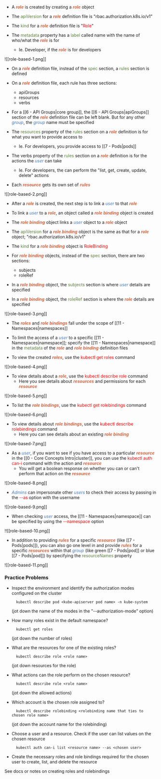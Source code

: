 - A <b><i><span style="color:#d46644">role</span></i></b> is created by creating a <b><i><span style="color:#d46644">role</span></i></b> object

- The <span style="color:#5c7e3e">apiVersion</span> for a <b><i><span style="color:#d46644">role</span></i></b> definition file is "rbac.authorization.k8s.io/v1"

- The <span style="color:#5c7e3e">kind</span> for a <b><i><span style="color:#d46644">role</span></i></b> definition file is "<span style="color:red">Role</span>"

- The <span style="color:#5c7e3e">metadata</span> property has a <span style="color:#5c7e3e">label</span> called name with the name of who/what the <b><i><span style="color:#d46644">role</span></i></b> is for
	- Ie. Developer, if the <b><i><span style="color:#d46644">role</span></i></b> is for developers

![[role-based-1.png]]

- On a <b><i><span style="color:#d46644">role</span></i></b> definition file, instead of the <span style="color:#5c7e3e">spec</span> section, a <span style="color:#5c7e3e">rules</span> section is defined

- On a <b><i><span style="color:#d46644">role</span></i></b> definition file, each rule has three sections:
	- apiGroups
	- resources
	- verbs

- For a [[6 - API Groups|core group]], the [[6 - API Groups|apiGroups]] section of the <b><i><span style="color:#d46644">role</span></i></b> definition file can be left blank. But for any other <i><span style="color:#477bbe">group</span></i>, the <i><span style="color:#477bbe">group</span></i> name must be specified

- The <span style="color:#5c7e3e">resources</span> property of the <span style="color:#5c7e3e">rules</span> section on a <b><i><span style="color:#d46644">role</span></i></b> definition is for what you want to provide access to
	- Ie. For developers, you provide access to [[7 - Pods|pods]]

- The verbs property of the <span style="color:#5c7e3e">rules</span> section on a <b><i><span style="color:#d46644">role</span></i></b> definition is for the actions the <i><span style="color:#477bbe">user</span></i> can take
	- Ie. For developers, the can perform the "list, get, create, update, delete" actions

- Each <b><i><span style="color:#d46644">resource</span></i></b> gets its own set of <b><i><span style="color:#d46644">rules</span></i></b>

![[role-based-2.png]]

- After a <b><i><span style="color:#d46644">role</span></i></b> is created, the next step is to link a <i><span style="color:#477bbe">user</span></i> to that <b><i><span style="color:#d46644">role</span></i></b>

- To link a <i><span style="color:#477bbe">user</span></i> to a <b><i><span style="color:#d46644">role</span></i></b>, an object called a <b><i><span style="color:#d46644">role binding</span></i></b> object is created

- The <b><i><span style="color:#d46644">role binding</span></i></b> object links a <i><span style="color:#477bbe">user</span></i> object to a <b><i><span style="color:#d46644">role</span></i></b> object

- The <span style="color:#5c7e3e">apiVersion</span> for a <b><i><span style="color:#d46644">role binding</span></i></b> object is the same as that for a <b><i><span style="color:#d46644">role</span></i></b> object; "rbac.authorization.k8s.io/v1"

- The <span style="color:#5c7e3e">kind</span> for a <b><i><span style="color:#d46644">role binding</span></i></b> object is <span style="color:red">RoleBinding</span>

- For <b><i><span style="color:#d46644">role binding</span></i></b> objects, instead of the <span style="color:#5c7e3e">spec</span> section, there are two sections:
	- subjects
	- roleRef

- In a <b><i><span style="color:#d46644">role binding</span></i></b> object, the <span style="color:#5c7e3e">subjects</span> section is where <i><span style="color:#477bbe">user</span></i> details are specified

- In a <b><i><span style="color:#d46644">role binding</span></i></b> object, the <span style="color:#5c7e3e">roleRef</span> section is where the <b><i><span style="color:#d46644">role</span></i></b> details are specified

![[role-based-3.png]]

- The <b><i><span style="color:#d46644">roles</span></i></b> and <b><i><span style="color:#d46644">role bindings</span></i></b> fall under the scope of [[11 - Namespaces|namespaces]]

- To limit the access of a <i><span style="color:#477bbe">user</span></i> to a specific [[11 - Namespaces|namespace]]; specify the [[11 - Namespaces|namespace]] in the <span style="color:#5c7e3e">metadata</span> of the <b><i><span style="color:#d46644">role</span></i></b> and <b><i><span style="color:#d46644">role binding</span></i></b> definition files

- To view the created <b><i><span style="color:#d46644">roles</span></i></b>, use the <span style="color:red">kubectl get roles</span> command

![[role-based-4.png]]

- To view details about a <b><i><span style="color:#d46644">role</span></i></b>, use the <span style="color:red">kubectl describe role</span> command
	- Here you see details about <b><i><span style="color:#d46644">resources</span></i></b> and permissions for each <b><i><span style="color:#d46644">resource</span></i></b>

![[role-based-5.png]]

- To list the <b><i><span style="color:#d46644">role bindings</span></i></b>, use the <span style="color:red">kubectl get rolebindings</span> command

![[role-based-6.png]]

- To view details about <b><i><span style="color:#d46644">role bindings</span></i></b>, use the <span style="color:red">kubectl describe rolebindings</span> command
	- Here you can see details about an existing <b><i><span style="color:#d46644">role binding</span></i></b>

![[role-based-7.png]]

- As a <i><span style="color:#477bbe">user</span></i>, if you want to see if you have access to a particular <b><i><span style="color:#d46644">resource</span></i></b> in the [[0 - Core Concepts Intro|cluster]], you can use the <span style="color:red">kubectl auth can-i</span> command with the action and <b><i><span style="color:#d46644">resource</span></i></b>
	- You will get a boolean response on whether you can or can't perform that action on the <b><i><span style="color:#d46644">resource</span></i></b>

![[role-based-8.png]]

- <i><span style="color:#477bbe">Admins</span></i> can impersonate other <i><span style="color:#477bbe">users</span></i> to check their access by passing in the <span style="color:red">--as</span> option with the username

![[role-based-9.png]]

- When checking <i><span style="color:#477bbe">user</span></i> access, the [[11 - Namespaces|namespace]] can be specified by using the <span style="color:red">--namespace</span> option

!![[role-based-10.png]]

- In addition to providing <b><i><span style="color:#d46644">rules</span></i></b> for a specific <b><i><span style="color:#d46644">resource</span></i></b> (like [[7 - Pods|pods]]), you can also go one level in and provide <b><i><span style="color:#d46644">rules</span></i></b> for a specific <b><i><span style="color:#d46644">resources</span></i></b> within that <i><span style="color:#477bbe">group</span></i> (like green [[7 - Pods|pod]] or blue [[7 - Pods|pod]]) by specifying the <span style="color:#5c7e3e">resourceNames</span> property

![[role-based-11.png]]

### Practice Problems

- Inspect the environment and identify the authorization modes configured on the cluster

		kubectl describe pod <kube-apiserver pod name> -n kube-system

	(jot down the name of the modes in the "--authorization-mode" option)

- How many roles exist in the default namespace?

		kubectl get roles

	(jot down the number of roles)

- What are the resources for one of the existing roles?

		kubectl describe role <role name>

	(jot down resources for the role)

- What actions can the role perform on the chosen resource?

		kubectl describe role <role name>

	(jot down the allowed actions)

- Which account is the chosen role assigned to?

		kubectl describe rolebinding <rolebinding name that ties to chosen role name>

	(jot down the account name for the rolebinding)

- Choose a user and a resource. Check if the user can list values on the chosen resource

		kubectl auth can-i list <resource name> --as <chosen user>

- Create the necessary roles and role bindings required for the chosen user to create, list, and delete the resource

See docs or notes on creating roles and rolebindings